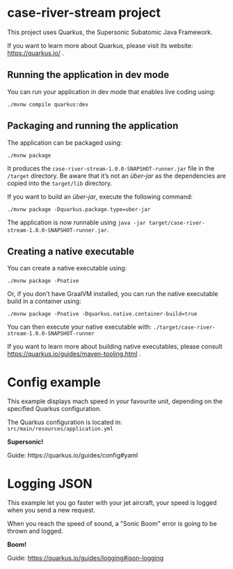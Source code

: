 # case-river-stream project

This project uses Quarkus, the Supersonic Subatomic Java Framework.

If you want to learn more about Quarkus, please visit its website: https://quarkus.io/ .

## Running the application in dev mode

You can run your application in dev mode that enables live coding using:

```shell script
./mvnw compile quarkus:dev
```

## Packaging and running the application

The application can be packaged using:

```shell script
./mvnw package
```

It produces the `case-river-stream-1.0.0-SNAPSHOT-runner.jar` file in the `/target` directory. Be aware that it’s not
an _über-jar_ as the dependencies are copied into the `target/lib` directory.

If you want to build an _über-jar_, execute the following command:

```shell script
./mvnw package -Dquarkus.package.type=uber-jar
```

The application is now runnable using `java -jar target/case-river-stream-1.0.0-SNAPSHOT-runner.jar`.

## Creating a native executable

You can create a native executable using:

```shell script
./mvnw package -Pnative
```

Or, if you don't have GraalVM installed, you can run the native executable build in a container using:

```shell script
./mvnw package -Pnative -Dquarkus.native.container-build=true
```

You can then execute your native executable with: `./target/case-river-stream-1.0.0-SNAPSHOT-runner`

If you want to learn more about building native executables, please consult https://quarkus.io/guides/maven-tooling.html
.

# Config example

<p>This example displays mach speed in your favourite unit, depending on the specified Quarkus configuration.</p>
<p>The Quarkus configuration is located in: <code>src/main/resources/application.yml</code></p>
<p><b>Supersonic!</b></p>
Guide: https://quarkus.io/guides/config#yaml

# Logging JSON

<p>This example let you go faster with your jet aircraft, your speed is logged when you send a new request.</p>
<p>When you reach the speed of sound, a "Sonic Boom" error is going to be thrown and logged.</p>
<p><b>Boom!</b></p>

Guide: https://quarkus.io/guides/logging#json-logging
